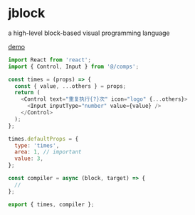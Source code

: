# jblock
a high-level block-based visual programming language

[demo](https://jblock-1254548924.cos-website.ap-guangzhou.myqcloud.com)

```js
import React from 'react';
import { Control, Input } from '@/comps';

const times = (props) => {
  const { value, ...others } = props;
  return (
    <Control text="重复执行{?}次" icon="logo" {...others}>
      <Input inputType="number" value={value} />
    </Control>
  );
};

times.defaultProps = {
  type: 'times',
  area: 1, // important
  value: 3,
};

const compiler = async (block, target) => {
  //
};

export { times, compiler };
```
